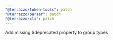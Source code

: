 ```yaml
---
"@terrazzo/token-tools": patch
"@terrazzo/parser": patch
"@terrazzo/cli": patch
---
```


Add missing $deprecated property to group types
